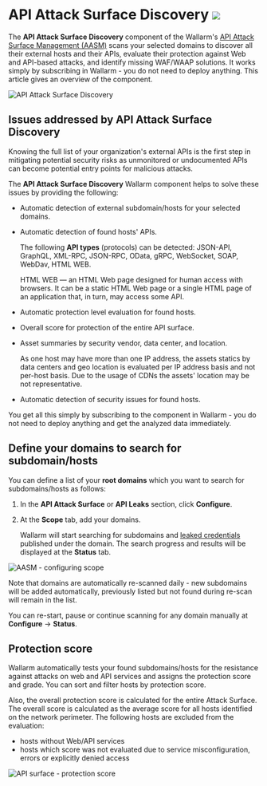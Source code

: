 # API Attack Surface Discovery <a href="../../about-wallarm/subscription-plans/#api-attack-surface"><img src="../../images/api-attack-surface-tag.svg" style="border: none;"></a>

The **API Attack Surface Discovery** component of the Wallarm's [API Attack Surface Management (AASM)](overview.md) scans your selected domains to discover all their external hosts and their APIs, evaluate their protection against Web and API-based attacks, and identify missing WAF/WAAP solutions. It works simply by subscribing in Wallarm - you do not need to deploy anything. This article gives an overview of the component.

![API Attack Surface Discovery](../images/api-attack-surface/aasm-api-surface.png)

## Issues addressed by API Attack Surface Discovery

Knowing the full list of your organization's external APIs is the first step in mitigating potential security risks as unmonitored or undocumented APIs can become potential entry points for malicious attacks.

The **API Attack Surface Discovery** Wallarm component helps to solve these issues by providing the following:

* Automatic detection of external subdomain/hosts for your selected domains.
* Automatic detection of found hosts' APIs.

    The following **API types** (protocols) can be detected: JSON-API, GraphQL, XML-RPC, JSON-RPC, OData, gRPC, WebSocket, SOAP, WebDav, HTML WEB.

    HTML WEB — an HTML Web page designed for human access with browsers. It can be a static HTML Web page or a single HTML page of an application that, in turn, may access some API.

* Automatic protection level evaluation for found hosts.
* Overall score for protection of the entire API surface.
* Asset summaries by security vendor, data center, and location.

    As one host may have more than one IP address, the assets statics by data centers and geo location is evaluated per IP address basis and not per-host basis. Due to the usage of CDNs the assets' location may be not representative.

* Automatic detection of security issues for found hosts.

You get all this simply by subscribing to the component in Wallarm - you do not need to deploy anything and get the analyzed data immediately.

## Define your domains to search for subdomain/hosts

You can define a list of your **root domains** which you want to search for subdomains/hosts as follows:

1. In the **API Attack Surface** or **API Leaks** section, click **Configure**.
1. At the **Scope** tab, add your domains.

    Wallarm will start searching for subdomains and [leaked credentials](api-leaks.md) published under the domain. The search progress and results will be displayed at the **Status** tab.

![AASM - configuring scope](../images/api-attack-surface/aasm-scope.png)

Note that domains are automatically re-scanned daily - new subdomains will be added automatically, previously listed but not found during re-scan will remain in the list.

You can re-start, pause or continue scanning for any domain manually at **Configure** → **Status**.

## Protection score

Wallarm automatically tests your found subdomains/hosts for the resistance against attacks on web and API services and assigns the protection score and grade. You can sort and filter hosts by protection score.

Also, the overall protection score is calculated for the entire Attack Surface. The overall score is calculated as the average score for all hosts identified on the network perimeter. The following hosts are excluded from the evaluation:

* hosts without Web/API services
* hosts which score was not evaluated due to service misconfiguration, errors or explicitly denied access

![API surface - protection score](../images/api-attack-surface/aasm-api-surface-protection-score.png)